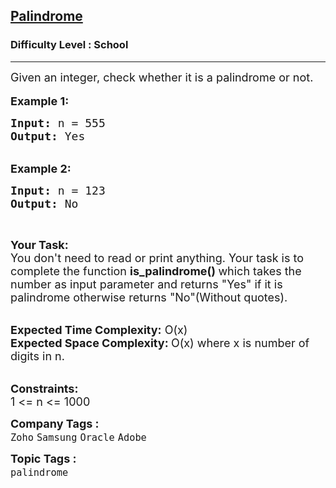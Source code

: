 <h2><a href="https://practice.geeksforgeeks.org/problems/palindrome0746/1?page=1&difficulty[]=-2&status[]=unsolved&sortBy=submissions">Palindrome</a></h2><h3>Difficulty Level : School</h3><hr><div class="problems_problem_content__Xm_eO"><p><span style="font-size:18px">Given an integer, check whether it is a palindrome or not.</span><br>
<br>
<span style="font-size:18px"><strong>Example 1:</strong></span></p>

<pre><span style="font-size:18px"><strong>Input: </strong>n = 555
<strong>Output: </strong>Yes</span>
</pre>

<p><br>
<span style="font-size:18px"><strong>Example 2:</strong></span></p>

<pre><span style="font-size:18px"><strong>Input: </strong>n = 123
<strong>Output: </strong>No</span>
</pre>

<p>&nbsp;</p>

<p><span style="font-size:18px"><strong>Your Task:</strong><br>
You don't need to read or print anything. Your task is to complete the function&nbsp;<strong>is_palindrome()&nbsp;</strong>which takes the number as input parameter and returns "Yes" if it is palindrome otherwise returns "No"(Without quotes).</span><br>
&nbsp;</p>

<p><span style="font-size:18px"><strong>Expected Time Complexity:</strong>&nbsp;O(x)<br>
<strong>Expected Space Complexity:&nbsp;</strong>O(x)&nbsp;where x is number of digits in n.</span><br>
&nbsp;</p>

<p><span style="font-size:18px"><strong>Constraints:</strong><br>
1 &lt;= n &lt;= 1000</span></p>
</div><p><span style=font-size:18px><strong>Company Tags : </strong><br><code>Zoho</code>&nbsp;<code>Samsung</code>&nbsp;<code>Oracle</code>&nbsp;<code>Adobe</code>&nbsp;<br><p><span style=font-size:18px><strong>Topic Tags : </strong><br><code>palindrome</code>&nbsp;
